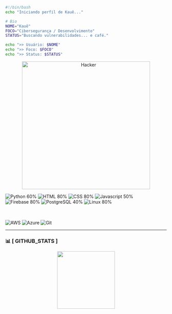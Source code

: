 ```bash
#!/bin/bash
echo "Iniciando perfil de Kauê..."

# Bio
NOME="Kauê"
FOCO="Cibersegurança / Desenvolvimento"
STATUS="Buscando vulnerabilidades... e café."

echo ">> Usuário: $NOME"
echo ">> Foco: $FOCO"
echo ">> Status: $STATUS"
```

<p align="center">
  <img src="" alt="Hacker" width="400">
</p>

<p align="left">
  <img src="https://progress-bar.dev/60/?title=Python&color=00FF00&barColor=333333" alt="Python 60%">
  <img src="https://progress-bar.dev/80/?title=HTML&color=00FF00&barColor=333333" alt="HTML 80%">
  <img src="https://progress-bar.dev/80/?title=CSS&color=00FF00&barColor=333333" alt="CSS 80%">
  <img src="https://progress-bar.dev/50/?title=Javascript&color=00FF00&barColor=333333" alt="Javascript 50%">
  <img src="https://progress-bar.dev/40/?title=Firebase&color=00FF00&barColor=333333" alt="Firebase 80%">
  <img src="https://progress-bar.dev/40/?title=PostgreSQL&color=00FF00&barColor=333333" alt="PostgreSQL 40%">
  <img src="https://progress-bar.dev/80/?title=Linux&color=00FF00&barColor=333333" alt="Linux 80%">
  
  <br><br>
  <img src="https://img.shields.io/badge/Amazon_AWS-000000?style=for-the-badge&logo=amazon-aws&logoColor=white" alt="AWS">
  <img src="https://img.shields.io/badge/Microsoft_Azure-000000?style=for-the-badge&logo=microsoft-azure&logoColor=white" alt="Azure">
  <img src="https://img.shields.io/badge/Git-000000?style=for-the-badge&logo=git&logoColor=white" alt="Git">
</p>

---

### 📊 [ GITHUB_STATS ]
<p align="center">
  <img height="180em" src="https://github-readme-stats.vercel.app/api?username=Fusernai&show_icons=true&theme=dracula&include_all_commits=true&count_private=true"/>
</p>
